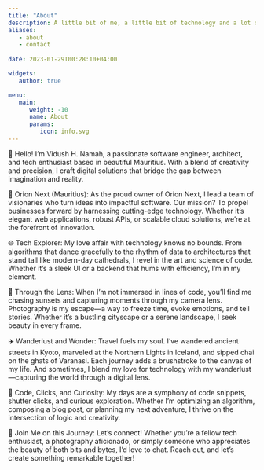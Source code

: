 ```yaml
---
title: "About"
description: A little bit of me, a little bit of technology and a lot of fun 👨‍💻
aliases:
   - about
   - contact
  
date: 2023-01-29T00:28:10+04:00

widgets:
   author: true

menu:
   main:
      weight: -10
      name: About
      params:
         icon: info.svg
---
```


👋 Hello! I’m Vidush H. Namah, a passionate software engineer, architect, and tech enthusiast based in beautiful Mauritius. With a blend of creativity and precision, I craft digital solutions that bridge the gap between imagination and reality.

🏢 Orion Next (Mauritius): As the proud owner of Orion Next, I lead a team of visionaries who turn ideas into impactful software. Our mission? To propel businesses forward by harnessing cutting-edge technology. Whether it’s elegant web applications, robust APIs, or scalable cloud solutions, we’re at the forefront of innovation.

🌐 Tech Explorer: My love affair with technology knows no bounds. From algorithms that dance gracefully to the rhythm of data to architectures that stand tall like modern-day cathedrals, I revel in the art and science of code. Whether it’s a sleek UI or a backend that hums with efficiency, I’m in my element.

📸 Through the Lens: When I’m not immersed in lines of code, you’ll find me chasing sunsets and capturing moments through my camera lens. Photography is my escape—a way to freeze time, evoke emotions, and tell stories. Whether it’s a bustling cityscape or a serene landscape, I seek beauty in every frame.

✈️ Wanderlust and Wonder: Travel fuels my soul. I’ve wandered ancient streets in Kyoto, marveled at the Northern Lights in Iceland, and sipped chai on the ghats of Varanasi. Each journey adds a brushstroke to the canvas of my life. And sometimes, I blend my love for technology with my wanderlust—capturing the world through a digital lens.

🎨 Code, Clicks, and Curiosity: My days are a symphony of code snippets, shutter clicks, and curious exploration. Whether I’m optimizing an algorithm, composing a blog post, or planning my next adventure, I thrive on the intersection of logic and creativity.

🌟 Join Me on this Journey: Let’s connect! Whether you’re a fellow tech enthusiast, a photography aficionado, or simply someone who appreciates the beauty of both bits and bytes, I’d love to chat. Reach out, and let’s create something remarkable together!
